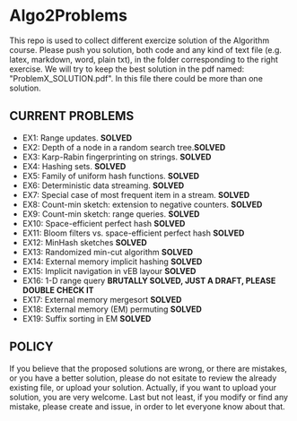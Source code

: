 # Algo2Problems
This repo is used to collect different exercize solution of the Algorithm course. Please push you solution, both code and any kind of text file (e.g. latex, markdown, word, plain txt), in the folder corresponding to the right exercise. We will try to keep the best solution in the pdf named: "ProblemX_SOLUTION.pdf". In this file there could be more than one solution.
## CURRENT PROBLEMS
* EX1: Range updates. **SOLVED**
* EX2: Depth of a node in a random search tree.**SOLVED**
* EX3: Karp-Rabin fingerprinting on strings. **SOLVED**
* EX4: Hashing sets. **SOLVED** 
* EX5: Family of uniform hash functions. **SOLVED** 
* EX6: Deterministic data streaming. **SOLVED**
* EX7: Special case of most frequent item in a stream. **SOLVED**
* EX8: Count-min sketch: extension to negative counters. **SOLVED**
* EX9: Count-min sketch: range queries. **SOLVED**
* EX10: Space-efficient perfect hash **SOLVED**
* EX11: Bloom filters vs. space-efficient perfect hash **SOLVED**
* EX12: MinHash sketches **SOLVED**
* EX13: Randomized min-cut algorithm **SOLVED**
* EX14: External memory implicit hashing **SOLVED**
* EX15: Implicit navigation in vEB layour **SOLVED**
* EX16: 1-D range query **BRUTALLY SOLVED, JUST A DRAFT, PLEASE DOUBLE CHECK IT**
* EX17: External memory mergesort **SOLVED**
* EX18: External memory (EM) permuting **SOLVED**
* EX19: Suffix sorting in EM **SOLVED**

## POLICY
If you believe that the proposed solutions are wrong, or there are mistakes, or you have a better solution, please do not esitate to review the already existing file, or upload your solution. Actually, if you want to upload your solution, you are very welcome.
Last but not least, if you modify or find any mistake, please create and issue, in order to let everyone know about that.
